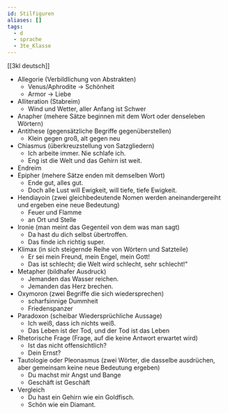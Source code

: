 ```yaml
---
id: Stilfiguren
aliases: []
tags:
  - d
  - sprache
  - 3te_Klasse
---
```

[[3kl deutsch]]
- Allegorie (Verbildlichung von Abstrakten)
	- Venus/Aphrodite → Schönheit
	- Armor → Liebe 
- Alliteration (Stabreim)
	- Wind und Wetter, aller Anfang ist Schwer
- Anapher (mehere Sätze beginnen mit dem Wort oder denseleben Wörtern)
- Antithese (gegensätzliche Begriffe gegenüberstellen)
	- Klein gegen groß, alt gegen neu
- Chiasmus (überkreuzstellung von Satzgliedern)
	- Ich arbeite immer. Nie schlafe ich.
	- Eng ist die Welt und das Gehirn ist weit.
- Endreim
- Epipher (mehere Sätze enden mit demselben Wort)
	- Ende gut, alles gut.
	- Doch alle Lust will Ewigkeit, will tiefe, tiefe Ewigkeit.
- Hendiayoin (zwei gleichbedeutende Nomen werden aneinandergereiht und ergeben eine neue Bedeutung)
	- Feuer und Flamme
	- an Ort und Stelle 
- Ironie (man meint das Gegenteil von dem was man sagt)
	- Da hast du dich selbst übertroffen.
	- Das finde ich richtig super. 
- Klimax (in sich steigernde Reihe von Wörtern und Satzteile)
	- Er sei mein Freund, mein Engel, mein Gott!
	- Das ist schlecht; die Welt wird schlecht, sehr schlecht!"
- Metapher (bildhafer Ausdruck)
	- Jemanden das Wasser reichen.
	- Jemanden das Herz brechen.
- Oxymoron (zwei Begriffe die sich wiedersprechen)
	 - scharfsinnige Dummheit
	 - Friedenspanzer
- Paradoxon (scheibar Wiedersprüchliche Aussage)
	- Ich weiß, dass ich nichts weiß.
	- Das Leben ist der Tod, und der Tod ist das Leben
- Rhetorische Frage (Frage, auf die keine Antwort erwartet wird)
	- Ist das nicht offensichtlich?
	- Dein Ernst?
- Tautologie oder Pleonasmus (zwei Wörter, die dasselbe ausdrüchen, aber gemeinsam keine neue Bedeutung ergeben)
	- Du machst mir Angst und Bange
	- Geschäft ist Geschäft
- Vergleich
	- Du hast ein Gehirn wie ein Goldfisch.
	- Schön wie ein Diamant.

